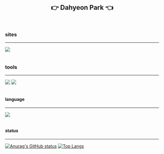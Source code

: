 ## <center>👉 Dahyeon Park 👈</center>

<br>

### sites
---
<img src="https://img.shields.io/badge/Notion-white?style=flat-square&logo=notion&logoColor=black">
<br><br>

### tools
---
<img src="https://img.shields.io/badge/Oracle_SQL_Developer-white?style=flat-square&logo=oracle&logoColor=F80000">
<img src="https://img.shields.io/badge/Eclipse_IDE-white?style=flat-square&logo=eclipse&logoColor=2C2255">
<br><br>

#### language
---
<img src="https://img.shields.io/badge/Java-white?style=flat-square&logo=&logoColor=4E7896">
<br><br>

#### status
---
[![Anurag's GitHub status](https://github-readme-stats.vercel.app/api?username=o0oiiiiing&theme=graywhite)](https://github.com/o0oiiiiing/github-readme-stats)
[![Top Langs](https://github-readme-stats.vercel.app/api/top-langs/?username=o0oiiiiing&theme=graywhite)](https://github.com/o0oiiiiing/github-readme-stats)
